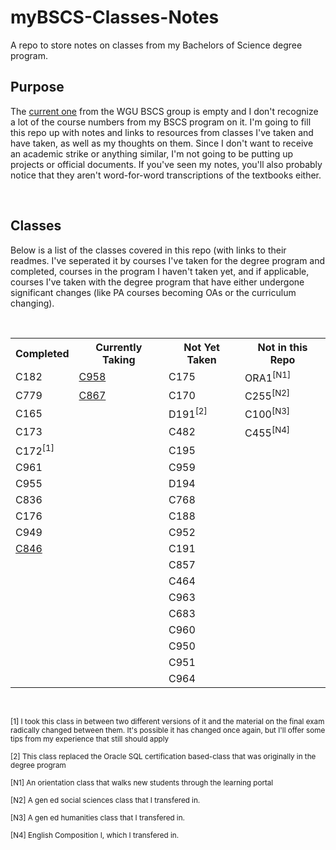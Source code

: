 # myBSCS-Classes-Notes
A repo to store notes on classes from my Bachelors of Science degree program.

## Purpose
<p>The <a href="https://github.com/WGU-BSCS/bscs-classes">current one</a> from the WGU BSCS group is empty and I don't recognize a lot of the course numbers from my BSCS program on it. I'm going to fill this repo up with notes and links to resources from classes I've taken and have taken, as well as my thoughts on them. Since I don't want to receive an academic strike or anything similar, I'm not going to be putting up projects or official documents. If you've seen my notes, you'll also probably notice that they aren't word-for-word transcriptions of the textbooks either.</p>
<br />

## Classes
<p>Below is a list of the classes covered in this repo (with links to their readmes. I've seperated it by courses I've taken for the degree program and completed, courses in the program I haven't taken yet, and if applicable, courses I've taken with the degree program that have either undergone significant changes (like PA courses becoming OAs or the curriculum changing).</p>
<br />
<table>
  <tr>
    <th>Completed</th>
    <th>Currently Taking</th>
    <th>Not Yet Taken</th>
    <th>Not in this Repo</th>
  </tr>
  <tr>
  <td>C182</td>
    <td><a href="https://github.com/Krautpaddy/myBSCS-Classes-Notes/blob/main/C958.md">C958</a></td>
      <td>C175</td>
       <td>ORA1<sup>[N1]</sup>
  </tr>
  <tr>
  <td>C779</td>
    <td><a href="https://github.com/Krautpaddy/myBSCS-Classes-Notes/blob/main/C867.md">C867</a></td>
       <td>C170</td>
       <td>C255<sup>[N2]</sup></td>
  </tr>
  <tr>
  <td>C165</td>
    <td></td>
    <td>D191<sup>[2]</sup></td>
      <td>C100<sup>[N3]</sup></td>
  </tr>
  <tr>
  <td>C173</td>
        <td></td>
    <td>C482</td>
  <td>C455<sup>[N4]</sup></td>
  </tr>
  <tr>
    <td>C172<sup>[1]</sup></td>
        <td></td>
  <td>C195</td>
        <td></td>
  </tr>
  <tr>
  <td>C961</td>
      <td></td>
      <td>C959</td>
      <td></td>
  </tr>
  <tr>
  <td>C955</td>
      <td></td>
      <td>D194</td>
      <td></td>
  </tr>
  <tr>
  <td>C836</td>
      <td></td>
  <td>C768</td>
      <td></td>
  </tr>
  <tr>
  <td>C176</td>
      <td></td>
  <td>C188</td>
      <td></td>
  </tr>
  <tr>
  <td>C949</td>
      <td></td>
  <td>C952</td>
      <td></td>
  </tr>
  <tr>
  <td><a href="">C846</a></td>
      <td></td>
  <td>C191</td>
      <td></td>
  </tr>
    <tr>
      <td></td>
      <td></td>
  <td>C857</td>
      <td></td>
  </tr>
      <tr>
      <td></td>
      <td></td>
  <td>C464</td>
      <td></td>
  </tr>
      <tr>
      <td></td>
      <td></td>
  <td>C963</td>
      <td></td>
  </tr>
      <tr>
      <td></td>
      <td></td>
  <td>C683</td>
      <td></td>
  </tr>
      <tr>
      <td></td>
      <td></td>
  <td>C960</td>
      <td></td>
  </tr>
      <tr>
      <td></td>
      <td></td>
  <td>C950</td>
      <td></td>
  </tr>
      <tr>
      <td></td>
      <td></td>
  <td>C951</td>
      <td></td>
  </tr>
      <tr>
      <td></td>
      <td></td>
  <td>C964</td>
      <td></td>
  </tr>
</table>
  <br />
 <p><sub>[1] I took this class in between two different versions of it and the material on the final exam radically changed between them. It's possible it has changed once again, but I'll offer some tips from my experience that still should apply</sub></p>
 <p><sub>[2] This class replaced the Oracle SQL certification based-class that was originally in the degree program</sub></p>
  <p><sub>[N1] An orientation class that walks new students through the learning portal</sub></p>
  <p><sub>[N2] A gen ed social sciences class that I transfered in.</sub></p>
  <p><sub>[N3] A gen ed humanities class that I transfered in.</sub></p>
  <p><sub>[N4] English Composition I, which I transfered in.</sub></p>
  <br />
 
